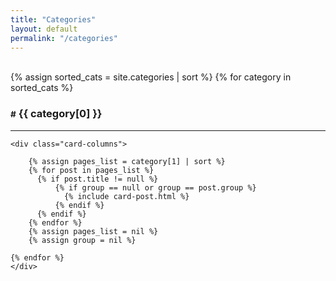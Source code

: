 ```yaml
---
title: "Categories"
layout: default
permalink: "/categories"
---
```

<br/>
<section class="mt-4 mb-5">    
<div class="container-fluid">
    <div class="card-columns" style="margin-bottom: -90px !important;">
	{% assign sorted_cats = site.categories | sort %}
    {% for category in sorted_cats %}
	</div>     
	<section id="{{ category[0] | downcase }}" style="padding-top: 90px;"></section>
    <h3 class="mt-4 display-4"><small class="text-muted">#</small> {{ category[0] }}</h3><hr>
    
    <div class="card-columns">

        {% assign pages_list = category[1] | sort %}
        {% for post in pages_list %}
          {% if post.title != null %}
              {% if group == null or group == post.group %}
                {% include card-post.html %}
              {% endif %}
          {% endif %}
        {% endfor %}
        {% assign pages_list = nil %}
        {% assign group = nil %}

    {% endfor %}
    </div>
</div>
    
</section>
